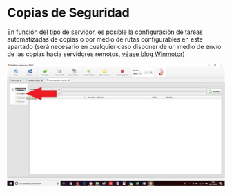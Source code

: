 # Copias de Seguridad

En función del tipo de servidor, es posible la configuración de tareas automatizadas de copias o por medio de rutas configurables en este apartado \(será necesario en cualquier caso disponer de un medio de envío de las copias hacia servidores remotos, [véase blog Winmotor](https://winmotor402721779.wordpress.com/2020/04/07/informacion-importante-copias-de-seguridad/)\)

![](../../../.gitbook/assets/image%20%28189%29.png)

